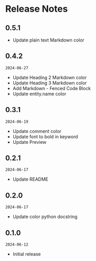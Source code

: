 # Release Notes

## 0.5.1
- Update plain text Markdown color

## 0.4.2
`2024-06-27`
- Update Heading 2 Markdown color
- Update Heading 3 Markdown color
- Add Markdown - Fenced Code Block
- Update entity.name color

## 0.3.1
`2024-06-19`
- Update comment color
- Update font to bold in keyword
- Update Preview

## 0.2.1
`2024-06-17`
- Update README

## 0.2.0
`2024-06-17`
- Update color python docstring

## 0.1.0
`2024-06-12`
- Initial release
